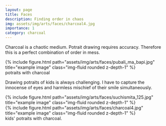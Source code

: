 ```yaml
---
layout: page
title: Faces
description: Finding order in chaos
img: assets/img/arts/faces/charcoal4.jpg
importance: 1
category: charcoal
---
```


Charcoal is a chaotic medium. Potrait drawing requires accuracy. Therefore this is a perfect combination of order in mess.


<div class="row">
    <div class="col-sm mt-3 mt-md-0">
        {% include figure.html path="assets/img/arts/faces/pubali_ma_bapi.jpg" title="example image" class="img-fluid rounded z-depth-1" %}
    </div>
</div>
<div class="caption">
    potraits with charcoal
</div>

Drawing potraits of kids is always challenging. I have to capture the innocense of eyes and harmless mischief of their smile simultaneously.
<div class="row justify-content-sm-center">
    <div class="col-sm-8 mt-3 mt-md-0">
        {% include figure.html path="assets/img/arts/faces/suchismita_125.jpg" title="example image" class="img-fluid rounded z-depth-1" %}
    </div>
    <div class="col-sm-4 mt-3 mt-md-0">
        {% include figure.html path="assets/img/arts/faces/charcoal4.jpg" title="example image" class="img-fluid rounded z-depth-1" %}
    </div>
</div>
<div class="caption">
    kids' potraits with charcoal.
</div>

<!--
The code is simple.
Just wrap your images with `<div class="col-sm">` and place them inside `<div class="row">` (read more about the <a href="https://getbootstrap.com/docs/4.4/layout/grid/">Bootstrap Grid</a> system).
To make images responsive, add `img-fluid` class to each; for rounded corners and shadows use `rounded` and `z-depth-1` classes.
Here's the code for the last row of images above:

{% raw %}
```html
<div class="row justify-content-sm-center">
    <div class="col-sm-8 mt-3 mt-md-0">
        {% include figure.html path="assets/img/6.jpg" title="example image" class="img-fluid rounded z-depth-1" %}
    </div>
    <div class="col-sm-4 mt-3 mt-md-0">
        {% include figure.html path="assets/img/11.jpg" title="example image" class="img-fluid rounded z-depth-1" %}
    </div>
</div>
```
{% endraw %}
-->

